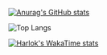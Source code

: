 [![Anurag's GitHub stats](https://github-readme-stats.vercel.app/api?username=abobafett-dev&theme=tokyonight)](https://github.com/anuraghazra/github-readme-stats)

![Top Langs](https://github-readme-stats.vercel.app/api/top-langs/?username=abobafett-dev&layout=compact&theme=tokyonight)

[![Harlok's WakaTime stats](https://github-readme-stats.vercel.app/api/wakatime?username=AbobaFett&theme=tokyonight)](https://github.com/anuraghazra/github-readme-stats)

<!--
### Hi there 👋

**abobafett-dev/abobafett-dev** is a ✨ _special_ ✨ repository because its `README.md` (this file) appears on your GitHub profile.

Here are some ideas to get you started:

- 🔭 I’m currently working on ...
- 🌱 I’m currently learning ...
- 👯 I’m looking to collaborate on ...
- 🤔 I’m looking for help with ...
- 💬 Ask me about ...
- 📫 How to reach me: ...
- 😄 Pronouns: ...
- ⚡ Fun fact: ...

documentation about that:
https://docs.github.com/en/account-and-profile/setting-up-and-managing-your-github-profile/customizing-your-profile/managing-your-profile-readme
-->
